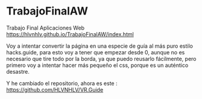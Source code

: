 # TrabajoFinalAW
Trabajo Final Aplicaciones Web
https://hlvnhlv.github.io/TrabajoFinalAW/index.html

Voy a intentar convertir la página en una especie de guía al más puro estilo hacks.guide, para esto voy a tener que empezar desde 0, aunque no es necesario que tire todo por la borda, ya que puedo reusarlo fácilmente, pero primero voy a intentar hacer más pequeño el css, porque es un auténtico desastre.

Y he cambiado el repositorio, ahora es este : https://github.com/HLVNHLV/VR.Guide
